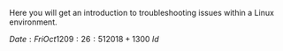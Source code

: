 Here you will get an introduction to troubleshooting issues within a Linux environment.

$Date: Fri Oct 12 09:26:51 2018 +1300$
$Id$
